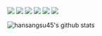 
<img src="https://img.shields.io/badge/Unity-FFFFFF?style=flat-square&logo=UNITY&logoColor=black"/>
<img src="https://img.shields.io/badge/GitHub-181717?style=flat-square&logo=GITHUB&logoColor=white"/>
<img src="https://img.shields.io/badge/Git-F05032?style=flat-square&logo=GIT&logoColor=white"/>
<img src="https://img.shields.io/badge/Sourcetree-0052CC?style=flat-square&logo=SOURCETREE&logoColor=white"/>
<img src="https://img.shields.io/badge/Visual Studio-5C2D91?style=flat-square&logo=VISUAL STUDIO&logoColor=white"/>
<img src="https://img.shields.io/badge/Visual Studio Code-007ACC?style=flat-square&logo=VISUAL STUDIO CODE&logoColor=white"/>

![hansangsu45's github stats](https://github-readme-stats.vercel.app/api?username=hansangsu45&show_icons=true)

<!--
**hansangsu45/hansangsu45** is a ✨ _special_ ✨ repository because its `README.md` (this file) appears on your GitHub profile.

Here are some ideas to get you started:

- 🔭 I’m currently working on ...
- 🌱 I’m currently learning ...
- 👯 I’m looking to collaborate on ...
- 🤔 I’m looking for help with ...
- 💬 Ask me about ...
- 📫 How to reach me: ...
- 😄 Pronouns: ...
- ⚡ Fun fact: ...
-->
